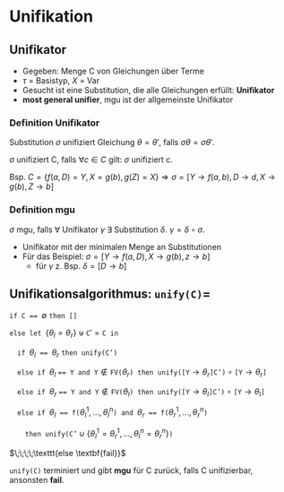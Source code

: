 # Unifikation

## Unifikator

- Gegeben: Menge C von Gleichungen über Terme
- $\tau$ = Basistyp, $X$ = Var
- Gesucht ist eine Substitution, die alle Gleichungen erfüllt: **Unifikator**
- **most general unifier**, mgu ist der allgemeinste Unifikator

### Definition Unifikator

Substitution $\sigma$ unifiziert Gleichung $\theta = \theta'$, falls $\sigma\theta = \sigma\theta'$.

$\sigma$ unifiziert C, falls $\forall c \in C$ gilt: $\sigma$ unifiziert c.

Bsp. $C = \{f(a, D) = Y, X = g(b), g(Z) = X\} \Rightarrow \sigma = [Y \rightarrow f(a,b), D \rightarrow d, X \rightarrow g(b), Z \rightarrow b]$

### Definition mgu

$\sigma$ mgu, falls $\forall$ Unifikator $\gamma\ \exists$ Substitution $\delta$. $\gamma = \delta \circ \sigma$.

- Unifikator mit der minimalen Menge an Substitutionen
- Für das Beispiel: $\sigma = [Y \rightarrow f(a, D), X \rightarrow g(b), z \rightarrow b]$
    - für $\gamma$ z. Bsp. $\delta = [D \rightarrow b]$

## Unifikationsalgorithmus: $\texttt{unify(C)} =$

$\texttt{if C == }\emptyset\ \texttt{then []}$

$\texttt{else let }\{\theta_l = \theta_r\} \uplus \texttt{C}' = \texttt{C in}$

$\;\;\;\;\texttt{if } \theta_l \texttt{ == } \theta_r\ \texttt{then unify(C')}$

$\;\;\;\;\texttt{else if }\theta_l\ \texttt{== Y and Y} \notin \texttt{FV(}\theta_r\texttt{) then unify([Y} \rightarrow \theta_r\texttt{]C')} \circ \texttt{[Y}\rightarrow \theta_r\texttt{]}$

$\;\;\;\;\texttt{else if }\theta_r\ \texttt{== Y and Y} \notin \texttt{FV(}\theta_l\texttt{) then unify([Y} \rightarrow \theta_l\texttt{]C')} \circ \texttt{[Y}\rightarrow \theta_l\texttt{]}$

$\;\;\;\;\texttt{else if } \theta_l \texttt{ == f(}\theta_l^1,...,\theta_l^n \texttt{) and } \theta_r \texttt{ == f(}\theta_r^1,...,\theta_r^n\texttt{)}$

$\;\;\;\;\;\;\;\;\texttt{then unify(C'}\cup\{\theta_l^1=\theta_r^1,...,\theta_l^n = \theta_r^n\}\texttt{)}$

$\;\;\;\;\texttt{else \textbf{fail}}$

$\texttt{unify(C)}$ terminiert und gibt **mgu** für C zurück, falls C unifizierbar, ansonsten **fail**.
